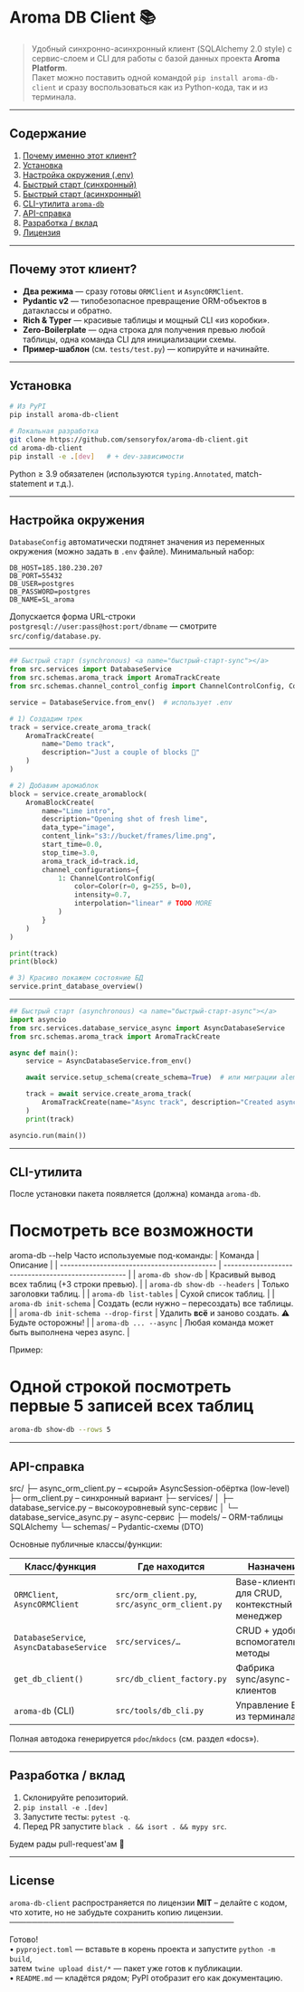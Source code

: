 # Aroma DB Client 📚

> Удобный синхронно-асинхронный клиент (SQLAlchemy 2.0 style) с сервис-слоем и CLI для работы
> с базой данных проекта **Aroma Platform**.  
> Пакет можно поставить одной командой `pip install aroma-db-client`
> и сразу воспользоваться как из Python-кода, так и из терминала.

---

## Содержание

1. [Почему именно этот клиент?](#почему-этот-клиент)
2. [Установка](#установка)
3. [Настройка окружения (.env)](#настройка-окружения)
4. [Быстрый старт (синхронный)](#быстрый-старт-sync)
5. [Быстрый старт (асинхронный)](#быстрый-старт-async)
6. [CLI-утилита `aroma-db`](#cli-утилита)
7. [API-справка](#api-справка)
8. [Разработка / вклад](#разработка--вклад)
9. [Лицензия](#license)

---

## Почему этот клиент?

* **Два режима** — сразу готовы `ORMClient` и `AsyncORMClient`.
* **Pydantic v2** — типобезопасное превращение ORM-объектов в датаклассы и обратно.
* **Rich & Typer** — красивые таблицы и мощный CLI «из коробки».
* **Zero-Boilerplate** — одна строка для получения превью любой таблицы,
  одна команда CLI для инициализации схемы.
* **Пример-шаблон** (см. `tests/test.py`) — копируйте и начинайте.

---

## Установка

```bash
# Из PyPI
pip install aroma-db-client

# Локальная разработка
git clone https://github.com/sensoryfox/aroma-db-client.git
cd aroma-db-client
pip install -e .[dev]   # + dev-зависимости
```
Python ≥ 3.9 обязателен (используются `typing.Annotated`, match-statement и т.д.).

---

## Настройка окружения

`DatabaseConfig` автоматически подтянет значения из переменных окружения
(можно задать в `.env` файле). Минимальный набор:

```
DB_HOST=185.180.230.207
DB_PORT=55432
DB_USER=postgres
DB_PASSWORD=postgres
DB_NAME=SL_aroma
```

Допускается форма URL-строки `postgresql://user:pass@host:port/dbname` — смотрите
`src/config/database.py`.

---
```py
## Быстрый старт (synchronous) <a name="быстрый-старт-sync"></a>
from src.services import DatabaseService
from src.schemas.aroma_track import AromaTrackCreate
from src.schemas.channel_control_config import ChannelControlConfig, Color

service = DatabaseService.from_env()  # использует .env

# 1) Создадим трек
track = service.create_aroma_track(
    AromaTrackCreate(
        name="Demo track",
        description="Just a couple of blocks 🙂"
    )
)

# 2) Добавим аромаблок
block = service.create_aromablock(
    AromaBlockCreate(
        name="Lime intro",
        description="Opening shot of fresh lime",
        data_type="image",
        content_link="s3://bucket/frames/lime.png",
        start_time=0.0,
        stop_time=3.0,
        aroma_track_id=track.id,
        channel_configurations={
            1: ChannelControlConfig(
                color=Color(r=0, g=255, b=0),
                intensity=0.7,
                interpolation="linear" # TODO MORE
            )
        }
    )
)

print(track)
print(block)

# 3) Красиво покажем состояние БД
service.print_database_overview()
```
---
```py
## Быстрый старт (asynchronous) <a name="быстрый-старт-async"></a>
import asyncio
from src.services.database_service_async import AsyncDatabaseService
from src.schemas.aroma_track import AromaTrackCreate

async def main():
    service = AsyncDatabaseService.from_env()

    await service.setup_schema(create_schema=True)  # или миграции alembic

    track = await service.create_aroma_track(
        AromaTrackCreate(name="Async track", description="Created asynchronously")
    )
    print(track)

asyncio.run(main())
```
---

## CLI-утилита <a name="cli-утилита"></a>

После установки пакета появляется (должна) команда `aroma-db`.
# Посмотреть все возможности
aroma-db --help
Часто используемые под-команды:
| Команда | Описание |
| ------------------------------------------- | --------------------------------------------------- |
| `aroma-db show-db` | Красивый вывод всех таблиц (+3 строки превью). |
| `aroma-db show-db --headers` | Только заголовки таблиц. |
| `aroma-db list-tables` | Сухой список таблиц. |
| `aroma-db init-schema` | Создать (если нужно – пересоздать) все таблицы. |
| `aroma-db init-schema --drop-first` | Удалить **всё** и заново создать. ⚠ Будьте осторожны! |
| `aroma-db ... --async` | Любая команда может быть выполнена через async. |

Пример:
# Одной строкой посмотреть первые 5 записей всех таблиц

```bash
aroma-db show-db --rows 5
```

---

## API-справка

src/
├─ async_orm_client.py        – «сырой» AsyncSession-обёртка (low-level)
├─ orm_client.py              – синхронный вариант
├─ services/
│    ├─ database_service.py   – высокоуровневый sync-сервис
│    └─ database_service_async.py – async-сервис
├─ models/                    – ORM-таблицы SQLAlchemy
└─ schemas/                   – Pydantic-схемы (DTO)

Основные публичные классы/функции:

| Класс/функция | Где находится | Назначение |
| ---------------------------------------- | -------------------------------------- | ------------ |
| `ORMClient`, `AsyncORMClient` | `src/orm_client.py`, `src/async_orm_client.py` | Base-клиенты для CRUD, контекстный менеджер |
| `DatabaseService`, `AsyncDatabaseService` | `src/services/…` | CRUD + удобные вспомогательные методы |
| `get_db_client()` | `src/db_client_factory.py` | Фабрика sync/async-клиентов |
| `aroma-db` (CLI) | `src/tools/db_cli.py` | Управление БД из терминала |

Полная автодока генерируется `pdoc`/`mkdocs` (см. раздел «docs»).

---

## Разработка / вклад

1. Склонируйте репозиторий.
2. `pip install -e .[dev]`
3. Запустите тесты: `pytest -q`.
4. Перед PR запустите `black . && isort . && mypy src`.

Будем рады pull-request'ам 🚀

---

## License

`aroma-db-client` распространяется по лицензии **MIT** – делайте с кодом, что хотите,
но не забудьте сохранить копию лицензии.
────────────────────────────────────────

Готово!  
• `pyproject.toml` — вставьте в корень проекта и запустите `python -m build`,  
  затем `twine upload dist/*` — пакет уже готов к публикации.  
• `README.md` — кладётся рядом; PyPI отобразит его как документацию.  
